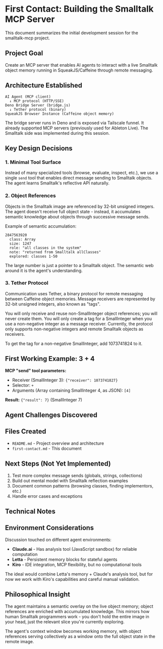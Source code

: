 # First Contact: Building the Smalltalk MCP Server

This document summarizes the initial development session for the
smalltalk-mcp project.

## Project Goal

Create an MCP server that enables AI agents to interact with a live
Smalltalk object memory running in SqueakJS/Caffeine through remote
messaging.

## Architecture Established

```
AI Agent (MCP client)
  ↓ MCP protocol (HTTP/SSE)
Deno Bridge Server (bridge.js)
  ↓ Tether protocol (binary)
SqueakJS Browser Instance (Caffeine object memory)
```

The bridge server runs in Deno and is exposed via Tailscale funnel. It
already supported MCP servers (previously used for Ableton Live). The
Smalltalk side was implemented during this session.

## Key Design Decisions

### 1. Minimal Tool Surface

Instead of many specialized tools (browse, evaluate, inspect, etc.),
we use a single `send` tool that enables direct message sending to
Smalltalk objects. The agent learns Smalltalk's reflective API
naturally.

### 2. Object References

Objects in the Smalltalk image are referenced by 32-bit unsigned
integers. The agent doesn't receive full object state - instead, it
accumulates semantic knowledge about objects through successive
message sends.

Example of semantic accumulation:
```
2847563920
  class: Array
  size: 1247
  role: "all classes in the system"
  note: "returned from Smalltalk allClasses"
  explored: classes 1-50
```

The large number is just a pointer to a Smalltalk object. The semantic
web around it is the agent's understanding.

### 3. Tether Protocol

Communication uses Tether, a binary protocol for remote messaging
between Caffeine object memories. Message receivers are represented
by 32-bit unsigned integers, also known as "tags".

You will only receive and reuse non-SmallInteger object references;
you will never create them. You will only create a tag for a
SmallInteger when you use a non-negative integer as a message
receiver. Currently, the protocol only supports non-negative integers
and remote Smalltalk objects as receivers.

To get the tag for a non-negative SmallInteger, add 1073741824 to it.

## First Working Example: 3 + 4

**MCP "send" tool parameters:**
- Receiver (SmallInteger 3): `{"receiver": 1073741827}`
- Selector: `+`
- Arguments (Array containing SmallInteger 4, as JSON): `[4]`

**Result:** `{"result": 7}` (SmallInteger 7)

## Agent Challenges Discovered

## Files Created

- `README.md` - Project overview and architecture
- `first-contact.md` - This document

## Next Steps (Not Yet Implemented)

1. Test more complex message sends (globals, strings, collections)
2. Build out mental model with Smalltalk reflection examples
3. Document common patterns (browsing classes, finding implementors, etc.)
4. Handle error cases and exceptions

## Technical Notes

## Environment Considerations

Discussion touched on different agent environments:
- **Claude.ai** - Has analysis tool (JavaScript sandbox) for reliable computation
- **Letta** - Persistent memory blocks for stateful agents
- **Kiro** - IDE integration, MCP flexibility, but no computational tools

The ideal would combine Letta's memory + Claude's analysis tool, but
for now we work with Kiro's capabilities and careful manual
validation.

## Philosophical Insight

The agent maintains a semantic overlay on the live object memory;
object references are enriched with accumulated knowledge. This
mirrors how human Smalltalk programmers work - you don't hold the
entire image in your head, just the relevant slice you're currently
exploring.

The agent's context window becomes working memory, with object
references serving collectively as a window onto the full object state
in the remote image.

